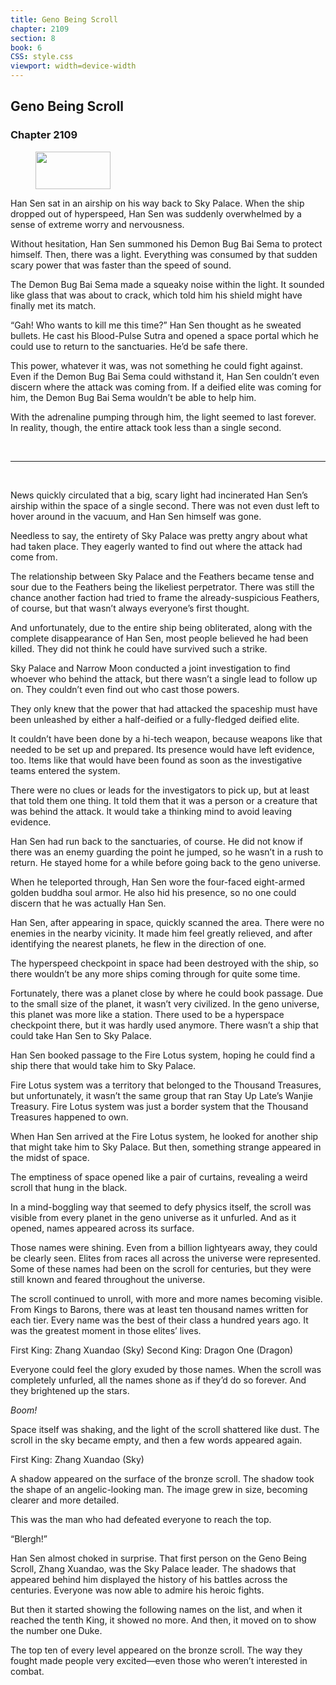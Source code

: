 ```yaml
---
title: Geno Being Scroll
chapter: 2109
section: 8
book: 6
CSS: style.css
viewport: width=device-width
---
```


## Geno Being Scroll

### Chapter 2109

<figure>
	<img src="../Images/gem.gif" alt="" id="gem" width="120" height="60" />
</figure>

Han Sen sat in an airship on his way back to Sky Palace. When the ship dropped out of hyperspeed, Han Sen was suddenly overwhelmed by a sense of extreme worry and nervousness.

Without hesitation, Han Sen summoned his Demon Bug Bai Sema to protect himself. Then, there was a light. Everything was consumed by that sudden scary power that was faster than the speed of sound.

The Demon Bug Bai Sema made a squeaky noise within the light. It sounded like glass that was about to crack, which told him his shield might have finally met its match.

“Gah! Who wants to kill me this time?” Han Sen thought as he sweated bullets. He cast his Blood-Pulse Sutra and opened a space portal which he could use to return to the sanctuaries. He’d be safe there.

This power, whatever it was, was not something he could fight against. Even if the Demon Bug Bai Sema could withstand it, Han Sen couldn’t even discern where the attack was coming from. If a deified elite was coming for him, the Demon Bug Bai Sema wouldn’t be able to help him.

With the adrenaline pumping through him, the light seemed to last forever. In reality, though, the entire attack took less than a single second.

<br>

*****

<br>

News quickly circulated that a big, scary light had incinerated Han Sen’s airship within the space of a single second. There was not even dust left to hover around in the vacuum, and Han Sen himself was gone.

Needless to say, the entirety of Sky Palace was pretty angry about what had taken place. They eagerly wanted to find out where the attack had come from.

The relationship between Sky Palace and the Feathers became tense and sour due to the Feathers being the likeliest perpetrator. There was still the chance another faction had tried to frame the already-suspicious Feathers, of course, but that wasn’t always everyone’s first thought.

And unfortunately, due to the entire ship being obliterated, along with the complete disappearance of Han Sen, most people believed he had been killed. They did not think he could have survived such a strike.

Sky Palace and Narrow Moon conducted a joint investigation to find whoever who behind the attack, but there wasn’t a single lead to follow up on. They couldn’t even find out who cast those powers.

They only knew that the power that had attacked the spaceship must have been unleashed by either a half-deified or a fully-fledged deified elite.

It couldn’t have been done by a hi-tech weapon, because weapons like that needed to be set up and prepared. Its presence would have left evidence, too. Items like that would have been found as soon as the investigative teams entered the system.

There were no clues or leads for the investigators to pick up, but at least that told them one thing. It told them that it was a person or a creature that was behind the attack. It would take a thinking mind to avoid leaving evidence.

Han Sen had run back to the sanctuaries, of course. He did not know if there was an enemy guarding the point he jumped, so he wasn’t in a rush to return. He stayed home for a while before going back to the geno universe.

When he teleported through, Han Sen wore the four-faced eight-armed golden buddha soul armor. He also hid his presence, so no one could discern that he was actually Han Sen.

Han Sen, after appearing in space, quickly scanned the area. There were no enemies in the nearby vicinity. It made him feel greatly relieved, and after identifying the nearest planets, he flew in the direction of one.

The hyperspeed checkpoint in space had been destroyed with the ship, so there wouldn’t be any more ships coming through for quite some time.

Fortunately, there was a planet close by where he could book passage. Due to the small size of the planet, it wasn’t very civilized. In the geno universe, this planet was more like a station. There used to be a hyperspace checkpoint there, but it was hardly used anymore. There wasn’t a ship that could take Han Sen to Sky Palace.

Han Sen booked passage to the Fire Lotus system, hoping he could find a ship there that would take him to Sky Palace.

Fire Lotus system was a territory that belonged to the Thousand Treasures, but unfortunately, it wasn’t the same group that ran Stay Up Late’s Wanjie Treasury. Fire Lotus system was just a border system that the Thousand Treasures happened to own.

When Han Sen arrived at the Fire Lotus system, he looked for another ship that might take him to Sky Palace. But then, something strange appeared in the midst of space.

The emptiness of space opened like a pair of curtains, revealing a weird scroll that hung in the black.

In a mind-boggling way that seemed to defy physics itself, the scroll was visible from every planet in the geno universe as it unfurled. And as it opened, names appeared across its surface.

Those names were shining. Even from a billion lightyears away, they could be clearly seen. Elites from races all across the universe were represented. Some of these names had been on the scroll for centuries, but they were still known and feared throughout the universe.

The scroll continued to unroll, with more and more names becoming visible. From Kings to Barons, there was at least ten thousand names written for each tier. Every name was the best of their class a hundred years ago. It was the greatest moment in those elites’ lives.

First King: Zhang Xuandao (Sky) Second King: Dragon One (Dragon)

Everyone could feel the glory exuded by those names. When the scroll was completely unfurled, all the names shone as if they’d do so forever. And they brightened up the stars.

*Boom!*

Space itself was shaking, and the light of the scroll shattered like dust. The scroll in the sky became empty, and then a few words appeared again.

First King: Zhang Xuandao (Sky)

A shadow appeared on the surface of the bronze scroll. The shadow took the shape of an angelic-looking man. The image grew in size, becoming clearer and more detailed.

This was the man who had defeated everyone to reach the top.

“Blergh!”

Han Sen almost choked in surprise. That first person on the Geno Being Scroll, Zhang Xuandao, was the Sky Palace leader. The shadows that appeared behind him displayed the history of his battles across the centuries. Everyone was now able to admire his heroic fights.

But then it started showing the following names on the list, and when it reached the tenth King, it showed no more. And then, it moved on to show the number one Duke.

The top ten of every level appeared on the bronze scroll. The way they fought made people very excited—even those who weren’t interested in combat.